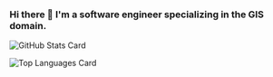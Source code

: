 ### Hi there 👋 I'm a software engineer specializing in the GIS domain.

![GitHub Stats Card](https://github-readme-stats.vercel.app/api?username=vegapunk-hiroshi&show_icons=true&theme=radical)

![Top Languages Card](https://github-readme-stats.vercel.app/api/top-langs/?username=vegapunk-hiroshi)

<!--
**vegapunk-hiroshi/vegapunk-hiroshi** is a ✨ _special_ ✨ repository because its `README.md` (this file) appears on your GitHub profile.

Here are some ideas to get you started:

- 🔭 I’m currently working on ...
- 🌱 I’m currently learning ...
- 👯 I’m looking to collaborate on ...
- 🤔 I’m looking for help with ...
- 💬 Ask me about ...
- 📫 How to reach me: ...
- 😄 Pronouns: ...
- ⚡ Fun fact: ...
-->
